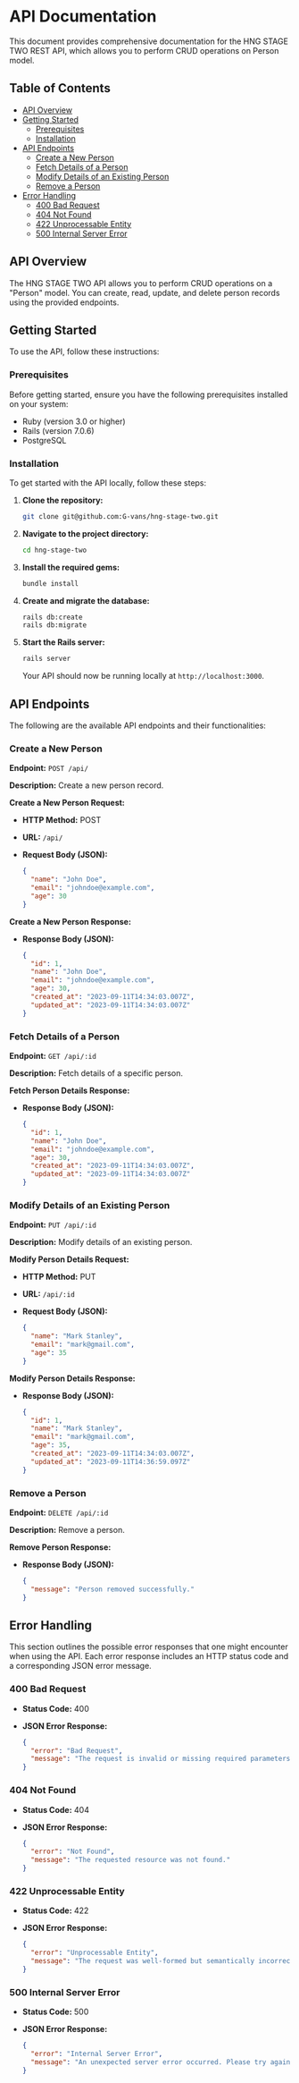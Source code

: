 # API Documentation

This document provides comprehensive documentation for the HNG STAGE TWO REST API, which allows you to perform CRUD operations on Person model.

## Table of Contents

- [API Overview](#api-overview)
- [Getting Started](#getting-started)
  - [Prerequisites](#prerequisites)
  - [Installation](#installation)
- [API Endpoints](#api-endpoints)
  - [Create a New Person](#create-a-new-person)
  - [Fetch Details of a Person](#fetch-details-of-a-person)
  - [Modify Details of an Existing Person](#modify-details-of-an-existing-person)
  - [Remove a Person](#remove-a-person)
- [Error Handling](#error-handling)
  - [400 Bad Request](#400-bad-request)
  - [404 Not Found](#404-not-found)
  - [422 Unprocessable Entity](#422-unprocessable-entity)
  - [500 Internal Server Error](#500-internal-server-error)


## API Overview

The HNG STAGE TWO API allows you to perform CRUD operations on a "Person" model. You can create, read, update, and delete person records using the provided endpoints.

## Getting Started

To use the API, follow these instructions:

### Prerequisites

Before getting started, ensure you have the following prerequisites installed on your system:

- Ruby (version 3.0 or higher)
- Rails (version 7.0.6)
- PostgreSQL

### Installation

To get started with the API locally, follow these steps:

1. **Clone the repository:**

   ```bash
   git clone git@github.com:G-vans/hng-stage-two.git
   ```

2. **Navigate to the project directory:**

   ```bash
   cd hng-stage-two
   ```

3. **Install the required gems:**

   ```bash
   bundle install
   ```

4. **Create and migrate the database:**

   ```bash
   rails db:create
   rails db:migrate
   ```

5. **Start the Rails server:**

   ```bash
   rails server
   ```

   Your API should now be running locally at `http://localhost:3000`.

## API Endpoints

The following are the available API endpoints and their functionalities:

### Create a New Person

**Endpoint:** `POST /api/`

**Description:** Create a new person record.

**Create a New Person Request:**

- **HTTP Method:** POST
- **URL:** `/api/`
- **Request Body (JSON):**

   ```json
   {
     "name": "John Doe",
     "email": "johndoe@example.com",
     "age": 30
   }
   ```

**Create a New Person Response:**

- **Response Body (JSON):**

   ```json
   {
     "id": 1,
     "name": "John Doe",
     "email": "johndoe@example.com",
     "age": 30,
     "created_at": "2023-09-11T14:34:03.007Z",
     "updated_at": "2023-09-11T14:34:03.007Z"
   }
   ```

### Fetch Details of a Person

**Endpoint:** `GET /api/:id`

**Description:** Fetch details of a specific person.

**Fetch Person Details Response:**

- **Response Body (JSON):**

   ```json
   {
     "id": 1,
     "name": "John Doe",
     "email": "johndoe@example.com",
     "age": 30,
     "created_at": "2023-09-11T14:34:03.007Z",
     "updated_at": "2023-09-11T14:34:03.007Z"
   }
   ```

### Modify Details of an Existing Person

**Endpoint:** `PUT /api/:id`

**Description:** Modify details of an existing person.

**Modify Person Details Request:**

- **HTTP Method:** PUT
- **URL:** `/api/:id`
- **Request Body (JSON):**

   ```json
   {
     "name": "Mark Stanley",
     "email": "mark@gmail.com",
     "age": 35
   }
   ```

**Modify Person Details Response:**

- **Response Body (JSON):**

   ```json
   {
     "id": 1,
     "name": "Mark Stanley",
     "email": "mark@gmail.com",
     "age": 35,
     "created_at": "2023-09-11T14:34:03.007Z",
     "updated_at": "2023-09-11T14:36:59.097Z"
   }
   ```

### Remove a Person

**Endpoint:** `DELETE /api/:id`

**Description:** Remove a person.

**Remove Person Response:**

- **Response Body (JSON):**

   ```json
   {
     "message": "Person removed successfully."
   }
   ```

## Error Handling

This section outlines the possible error responses that one might encounter when using the API. Each error response includes an HTTP status code and a corresponding JSON error message.

### 400 Bad Request

- **Status Code:** 400
- **JSON Error Response:**

   ```json
   {
     "error": "Bad Request",
     "message": "The request is invalid or missing required parameters."
   }
   ```

### 404 Not Found

- **Status Code:** 404
- **JSON Error Response:**

   ```json
   {
     "error": "Not Found",
     "message": "The requested resource was not found."
   }
   ```

### 422 Unprocessable Entity

- **Status Code:** 422
- **JSON Error Response:**

   ```json
   {
     "error": "Unprocessable Entity",
     "message": "The request was well-formed but semantically incorrect."
   }
   ```

### 500 Internal Server Error

- **Status Code:** 500
- **JSON Error Response:**

   ```json
   {
     "error": "Internal Server Error",
     "message": "An unexpected server error occurred. Please try again later."
   }
   ```


